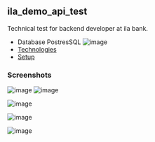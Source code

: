 
## ila_demo_api_test
Technical test for backend developer at ila bank. 

* Database PostresSQL 
![image](https://i.imgur.com/1A5CZ22.png})
* [Technologies](#technologies)
* [Setup](#setup)

### Screenshots

![image](https://i.imgur.com/1A5CZ22.png})
![image](https://i.imgur.com/gzgip34.png})


![image](https://i.imgur.com/J7Bm0fe.png})







![image](https://i.imgur.com/ISnOJv4.png})



![image](https://i.imgur.com/2uOpfyw.png})


